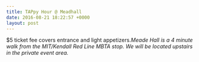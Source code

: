 ```yaml
---
title: TAPpy Hour @ Meadhall
date: 2016-08-21 18:22:57 +0000
layout: post
---
```


$5 ticket fee covers entrance and light appetizers.<em>Meade Hall is a 4 minute walk from the MIT/Kendall Red Line MBTA stop. We will be located upstairs in the private event area.</em>&nbsp;
